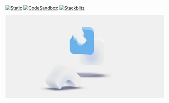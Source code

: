 [![Static](https://img.shields.io/badge/demo-%23646CFF.svg?logo=html5&logoColor=white)](https://pmndrs.github.io/examples/csg-operations-rapier-physics)
[![CodeSandbox](https://img.shields.io/badge/codesandbox-040404?logo=codesandbox&logoColor=DBDBDB)](https://codesandbox.io/s/github/pmndrs/examples/tree/main/demos/csg-operations-rapier-physics)
[![Stackblitz](https://img.shields.io/badge/stackblitz-fff?logo=Stackblitz&logoColor=1389FD)](https://stackblitz.com/github/pmndrs/examples/tree/main/demos/csg-operations-rapier-physics)

![](thumbnail.webp)
